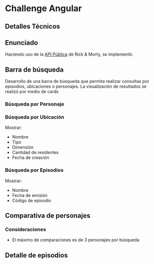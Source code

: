 # Challenge Angular
## Detalles Técnicos 

## **Enunciado**
Haciendo uso de la [API Pública](https://rickandmortyapi.com/) de Rick & Morty, se implementó:

## Barra de búsqueda
Desarrollo de una barra de búsqueda que permita realizar consultas por episodios, ubicaciones o personajes. La visualización de resultados se realizó por medio de cards

### Búsqueda por Personaje

### Búsqueda por Ubicación
Mostrar:
- Nombre
- Tipo
- Dimensión
- Cantidad de residentes
- Fecha de creación

### Búsqueda por Episodios
Mostrar:
- Nombre
- Fecha de emisión
- Código de episodio

## Comparativa de personajes

### Consideraciones
- El máximo de comparaciones es de 3 personajes por búsqueda

## Detalle de episodios


